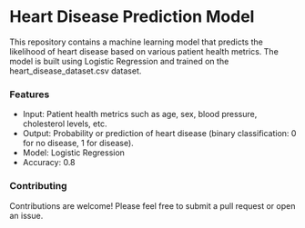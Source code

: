 <h1>Heart Disease Prediction Model</h1>
<p>This repository contains a machine learning model that predicts the likelihood of heart disease based on various patient health metrics. The model is built using Logistic Regression and trained on the heart_disease_dataset.csv dataset.</p>
<h3>Features</h3>
<ul>
  <li>Input: Patient health metrics such as age, sex, blood pressure, cholesterol levels, etc.</li>
  <li>Output: Probability or prediction of heart disease (binary classification: 0 for no disease, 1 for disease).</li>
  <li>Model: Logistic Regression</li>
  <li>Accuracy: 0.8</li>
</ul>
<h3>Contributing</h3>
<p>Contributions are welcome! Please feel free to submit a pull request or open an issue.</p>

